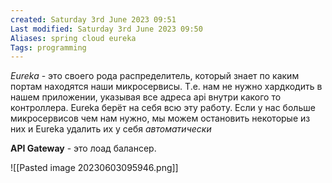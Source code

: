 ```yaml
---
created: Saturday 3rd June 2023 09:51
Last modified: Saturday 3rd June 2023 09:50
Aliases: spring cloud eureka
Tags: programming
---
```


*Eureka* - это своего рода распределитель, который знает по каким портам находятся наши микросервисы. Т.е. нам не нужно хардкодить в нашем приложении, указывая все адреса api внутри какого то контроллера. Eureka берёт на себя всю эту работу.
Если у нас больше микросервисов чем нам нужно, мы можем остановить некоторые из них и Eureka удалить их у себя *автоматически*

**API Gateway** - это лоад балансер.

![[Pasted image 20230603095946.png]]